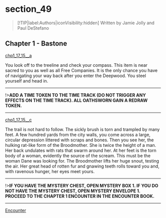 
# section_49

>[!TIP|label:Authors|iconVisibility:hidden]
>Written by Jamie Jolly and Paul DeStefano

## Chapter 1 - Bastone

[chp1_17_15__a](../../decomp/app/src/main/res/raw/chp1_17_15__a.mp3 ':include :type=audio')

You look off to the treeline and check your compass. This item is near sacred to you as well as all Free Companies. It is the only chance you have of navigating your way back after you enter the Deepwood. You steel yourself and head in.

---

!>**ADD A TIME TOKEN TO THE TIME TRACK (DO NOT TRIGGER ANY EFFECTS ON THE TIME TRACK).  ALL OATHSWORN GAIN A REDRAW TOKEN.** 

---

[chp1_17_15__c](../../decomp/app/src/main/res/raw/chp1_17_15__c.mp3 ':include :type=audio')

The trail is not hard to follow. The sickly brush is torn and trampled by many feet. A few hundred yards from the city walls, you come across a large, circular depression littered with scraps and bones. Then you see her, the hulking rat-like form of the Broodmother. She is twice the height of a man. Her back undulates with rats that swarm around her. At her feet is the torn body of a woman, evidently the source of the scream. This must be the woman Dane was looking for. The Broodmother lifts her huge snout, testing the air. Her great head of rotten fur and gnawing teeth rolls toward you and, with ravenous hunger, her eyes meet yours.

---

!>**IF YOU HAVE THE MYSTERY CHEST, OPEN MYSTERY BOX 1.  IF YOU DO NOT HAVE THE MYSTERY CHEST, OPEN MYSTERY ENVELOPE 1.  PROCEED TO THE CHAPTER 1 ENCOUNTER IN THE ENCOUNTER BOOK.** 

---

[Encounter](output/chapter1/section_80.md)


